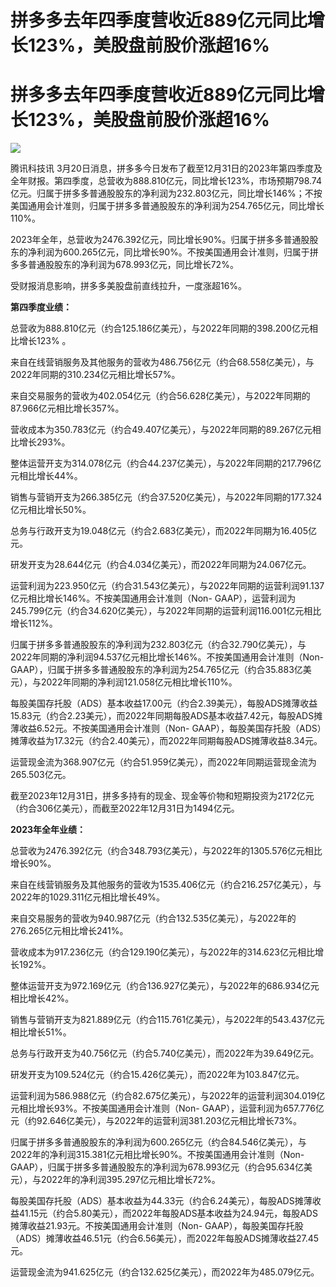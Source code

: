 # 拼多多去年四季度营收近889亿元同比增长123%，美股盘前股价涨超16%

# 拼多多去年四季度营收近889亿元同比增长123%，美股盘前股价涨超16%

![](https://inews.gtimg.com/om_bt/OTpc3auFzCcv4drXBBj17j1xTWHsTurp59D3mK8SEfzH0AA/1000)

腾讯科技讯
3月20日消息，拼多多今日发布了截至12月31日的2023年第四季度及全年财报。第四季度，总营收为888.810亿元，同比增长123%，市场预期798.74亿元。归属于拼多多普通股股东的净利润为232.803亿元，同比增长146%；不按美国通用会计准则，归属于拼多多普通股股东的净利润为254.765亿元，同比增长110%。

2023年全年，总营收为2476.392亿元，同比增长90%。归属于拼多多普通股股东的净利润为600.265亿元，同比增长90%。不按美国通用会计准则，归属于拼多多普通股股东的净利润为678.993亿元，同比增长72%。

受财报消息影响，拼多多美股盘前直线拉升，一度涨超16%。

**第四季度业绩：**

总营收为888.810亿元（约合125.186亿美元），与2022年同期的398.200亿元相比增长123% 。

来自在线营销服务及其他服务的营收为486.756亿元（约合68.558亿美元），与2022年同期的310.234亿元相比增长57%。

来自交易服务的营收为402.054亿元（约合56.628亿美元），与2022年同期的87.966亿元相比增长357%。

营收成本为350.783亿元（约合49.407亿美元），与2022年同期的89.267亿元相比增长293%。

整体运营开支为314.078亿元（约合44.237亿美元），与2022年同期的217.796亿元相比增长44%。

销售与营销开支为266.385亿元（约合37.520亿美元），与2022年同期的177.324亿元相比增长50%。

总务与行政开支为19.048亿元（约合2.683亿美元），而2022年同期为16.405亿元。

研发开支为28.644亿元（约合4.034亿美元），而2022年同期为24.067亿元。

运营利润为223.950亿元（约合31.543亿美元），与2022年同期的运营利润91.137亿元相比增长146%。不按美国通用会计准则（Non-
GAAP），运营利润为245.799亿元（约合34.620亿美元），与2022年同期的运营利润116.001亿元相比增长112%。

归属于拼多多普通股股东的净利润为232.803亿元（约合32.790亿美元），与2022年同期的净利润94.537亿元相比增长146%。不按美国通用会计准则（Non-
GAAP），归属于拼多多普通股股东的净利润为254.765亿元（约合35.883亿美元），与2022年同期的净利润121.058亿元相比增长110%。

每股美国存托股（ADS）基本收益17.00元（约合2.39美元），每股ADS摊薄收益15.83元（约合2.23美元），而2022年同期每股ADS基本收益7.42元，每股ADS摊薄收益6.52元。不按美国通用会计准则（Non-
GAAP），每股美国存托股（ADS）摊薄收益为17.32元（约合2.40美元），而2022年同期每股ADS摊薄收益8.34元。

运营现金流为368.907亿元（约合51.959亿美元），而2022年同期运营现金流为265.503亿元。

截至2023年12月31日，拼多多持有的现金、现金等价物和短期投资为2172亿元（约合306亿美元），而截至2022年12月31日为1494亿元。

**2023年全年业绩：**

总营收为2476.392亿元（约合348.793亿美元），与2022年的1305.576亿元相比增长90%。

来自在线营销服务及其他服务的营收为1535.406亿元（约合216.257亿美元），与2022年的1029.311亿元相比增长49%。

来自交易服务的营收为940.987亿元（约合132.535亿美元），与2022年的276.265亿元相比增长241%。

营收成本为917.236亿元（约合129.190亿美元），与2022年的314.623亿元相比增长192%。

整体运营开支为972.169亿元（约合136.927亿美元），与2022年的686.934亿元相比增长42%。

销售与营销开支为821.889亿元（约合115.761亿美元），与2022年的543.437亿元相比增长51%。

总务与行政开支为40.756亿元（约合5.740亿美元），而2022年为39.649亿元。

研发开支为109.524亿元（约合15.426亿美元），而2022年为103.847亿元。

运营利润为586.988亿元（约合82.675亿美元），与2022年的运营利润304.019亿元相比增长93%。不按美国通用会计准则（Non-
GAAP），运营利润为657.776亿元（约92.646亿美元），与2022年的运营利润381.203亿元相比增长73%。

归属于拼多多普通股股东的净利润为600.265亿元（约合84.546亿美元），与2022年的净利润315.381亿元相比增长90%。不按美国通用会计准则（Non-
GAAP），归属于拼多多普通股股东的净利润为678.993亿元（约合95.634亿美元），与2022年的净利润395.297亿元相比增长72%。

每股美国存托股（ADS）基本收益为44.33元（约合6.24美元），每股ADS摊薄收益41.15元（约合5.80美元），而2022年每股ADS基本收益为24.94元，每股ADS摊薄收益21.93元。不按美国通用会计准则（Non-
GAAP），每股美国存托股（ADS）摊薄收益46.51元（约合6.56美元），而2022年每股ADS摊薄收益27.45元。

运营现金流为941.625亿元（约合132.625亿美元），而2022年为485.079亿元。

